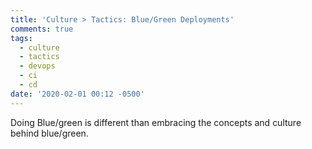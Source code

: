 ```yaml
---
title: 'Culture > Tactics: Blue/Green Deployments'
comments: true
tags:
  - culture
  - tactics
  - devops
  - ci
  - cd
date: '2020-02-01 00:12 -0500'
---
```

Doing Blue/green is different than embracing the concepts and culture behind blue/green.

